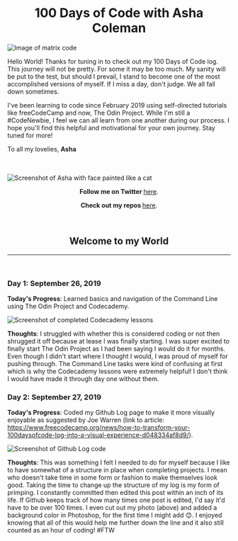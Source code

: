 <h1 align="center">100 Days of Code with Asha Coleman</h1>

<img src="https://lh3.googleusercontent.com/GPBj39m9CANr89bjrlJ40QetM_JLNr2bYTm8ZKBPb4wbAjW-pjEQeacyyd53QtB61717QHyFI5y93-n3a9-z0Zwag9OIv9Y_61VvpkVFEgsZh-BmuxF3ge9uHSUgtOEVp4LNfDQsH754NXEq6TemewXbS54cPTpcnUE1t7hy1m02wUg7Au9umQCiZTMotafF40JWlSKVHsxuCllZeFym135PTBNavdOtq1TITzJt8kQmxtIFJR6zviT-BMbGl9sg4O5lHDQ2khMXFeAPGvyGkLi06htVzE2gWucmDxEhIZ5J_mStEHGSsZKPsx9gebu69BGSTKs5AISx_8LQQ8NB7dK3TG2MrWBorgDF0DB8hJcQjIBiJRlvn0JWz-WMDh6qsTKnUulkT7ih1CEhhiii82KAIsJKMhBPpbXk3KaYanxTBT7quMCB6xSFj-4Vxi_c6i3NrKu9LCwpuMvlD01S0VdcVXUkFRuhr8-qg_petO9QmqMrDMb5MLCzNZ7UO7HVjSJdNxCM6Jr85rIdsfWSslsU9fFUQCr-jas7YzXNBp4mTqMsnE2BAPDKR4Qlmdx697JOEaj66re5-sjMcJSEpoQtGzicdY4WnuqYgimKGyuVJo2X286dRqDsFALd-eqg7v7T4cDgYQooLXxEKSFLOXBqA3HpnaAHsEHvD-HgPHb3XBEBKNYLfE4=w3160-h1974-no" alt="Image of matrix code">


Hello World! Thanks for tuning in to check out my 100 Days of Code log. This journey will not be pretty. For some it may be too much. My sanity will be put to the test, but should I prevail, I stand to become one of the most accomplished versions of myself. If I miss a day, don't judge. We all fall down sometimes.

I've been learning to code since February 2019 using self-directed tutorials like freeCodeCamp and now, The Odin Project. While I'm still a #CodeNewbie, I feel we can all learn from one another during our process. I hope you'll find this helpful and motivational for your own journey. Stay tuned for more!

To all my lovelies,
**Asha**

<br>
<br>

<img src="https://lh3.googleusercontent.com/-ROgc5gyY1l0klMVoqguax1wuOSx0bKTA0DGFUsq4C4hiKGW08pkCOu1ivpxce0nm_8JGwNCKAIHcNmjj1qsGo9bTiOrReSSG-b879xkmW8TARkh6qMm-jauISaKI_IZm_AHeF2ulrQ5xxFdho8se50MT97Ox4QpowC2YQOz_AdV0-OpgBwqnxlF-qsxBnjM8hzEURwll7V8OBR-RqzJ2N8oU3h4fHKtlMVpfYwBATKGJmQFqHdkgnVznckaVSPHwbPIhhEK2omCOvUj65e6x2Jdww1A5Qt220L3MWyuq6Rmh-DSEwrWck9m-XTHiNOLS4NXZq3XWhCW2K3YauA0SIIEZ5yF70BZ9eRsBFiQleAxtwwjkNNNuHYkidS3aHqouX3npy4NkY67iAGf74cKjuAOvATGDpSDyMQbteFxws-nKchUOEppOaoxRrcEJmEUgSqT3LqkvDf_aVM3p8uRahdcI_Dld1DmP134OQlyWJHcTfOzKj_vSeeruTpiJSqqMeyRyamvaFk77fzAn7ssnq2QhrGi5XQ5q1z78lLDdTc4yxBUxxsa4OER91Kh13XYXFj-xe6tIq7dd-FfUyYWWKazkUwBpKKSCcRMmAQMNZSY4qO8OEVFhV0CL0yIlEQ8ivYqlegHxMjOZvOl9ICsdd3AAE-gFH9IYHJwmKFL1zLNK6Ss2acLGsQ=w1482-h1974-no" alt="Screenshot of Asha with face painted like a cat">

<p align="center"><b>Follow me on Twitter </b><a href="http://www.twitter.com/ashacoleman7">here</a>.</p>

<p align="center"><b>Check out my repos </b><a href="https://github.com/AshaColeman">here</a>.</p>

<br>
<h2 align="center">Welcome to my World</h2>
<hr>
<br>


### Day 1: September 26, 2019

**Today's Progress**: Learned basics and navigation of the Command Line using The Odin Project and Codecademy.

<img src="https://lh3.googleusercontent.com/0MiGKzPPwaESxxqbpQtDsiOmrWl9P92HfUnPF0vUSQL1GPnsMjT-rWjDMyTlDqiJcvDQ5lblkro2TXswBJ9U4OXyNussoKm77m6Wrf2mSclg7xza3Ku7b60nGTFIgWMaNXGDM8L2_EtyJ0ENCCyK2jvYmEyPUEmGPPp0xuA-2ZasSJAEZavoV3fnWn7vGlmJWSbAnARBrpyKygFBGPJQP3Qb7O_Z8Wm5b9H2e_aTrX3TS0VaqfxXDVSGBs4-AZAqhw81Qv7fGgskDuRw-3plJjio0PvMtP3NOItaxWpiPM544dp8Q6qxyzG27-tq9HRXMqIe8C2IKHur3wN58IsIVJ4AjQTp-ET2kdUqeCuFBGLUQH9b9eu1xRNge3UzLn78uZHOmw7AmNJXiOWyRrCC_2G-JQHZNuPZE04FTFaOrKQVikhlQZWi0XXvNam1QC73oyK7hD_qvJ9VDZGlmr358h7GDETjMS2pB0HEoDMQcwBVu1VAN0odum7EZb9XEI9N69mkeeklI7psKoIPjFEqEhCMIZ670o-jGOQJUe5MLMAG6xjcntWreMIGyZFAFkOfvQfK02OGWJjsSop3w_B4jPGEYOLX61oPt1y9YsCLGkGoGpcMLmvV_QyP1dSP4wdSYRaqF5K9aGseclOA1dnwHhaz7tvAAM9UDNc7-ZdTiikkrJCtdcx0D7k=w1555-h944-no" alt="Screenshot of completed Codecademy lessons">

**Thoughts**: I struggled with whether this is considered coding or not then shrugged it off because at lease I was finally starting. I was super excited to finally start The Odin Project as I had been saying I would do it for months. Even though I didn't start where I thought I would, I was proud of myself for pushing through. The Command Line tasks were kind of confusing at first which is why the Codecademy lessons were extremely helpful! I don't think I would have made it through day one without them.



### Day 2:  September 27, 2019

**Today's Progress**:  Coded my Github Log page to make it more visually enjoyable as suggested by Joe Warren (link to article: https://www.freecodecamp.org/news/how-to-transform-your-100daysofcode-log-into-a-visual-experience-d048334af8d9/).

<img src="https://lh3.googleusercontent.com/0P1VgSH9ZgSESidzFt1qH_zwcm_wPRIXIyydNbugQMwJnDLC0-ZZgLS9zq6lJ_ph5wZdK8TDqDbVgUDawInWegKSXn5-ewhryIOysCbJnyzpeDCuqzZoRAh5c0QrTIT9BsHM7aH4KBwgPJ7uB9sfu00gGJSaywGLn0lKIbWToJARuDgLUYVq-e_9hPvYdcSqWq2YF1xiAb4hodld_ME3DQRqsC_Sw_-mhOv3YGShb30SqFZE_Cvf86qDYr7QdQ8SBA-4it_SG50VdiQTr8resAPWvKdZHOKScf3DATPK-Xi17bsbr98xgA6m9X5EmX1EVGyxEiiDRqDL7Jrxkodh_XMfzfkSxv3DydX809Y0mW62x2ItJ4Sad6yMXl9Tlire9CjBCWznO28QGkpMwMYsCSsGZtYK-lbXCb5WuOYcJKgZ6eG4T2c2jTdhQyPI8WflSJyw5VWktS_wd4jN4mwWH_Ib7QHepS77fqkejLWayGRF0fTVqNdu1evo03PWsxW5eDiaOTKQ2byTkUFnGrVfcz1BAIphwy62bv1a35XhTjr88uzfxhxI-AfUZRbiV3eAfFUhkEIYg-0kjXFN-S9PFwIfCp6OO0eaoEkfS9K0KNv62BvSFw6ACODyIIE6lM4zApiQGXymVnCb8FfXdxcldy2LBp2s7Az2Rwgw2uAvLgHOCzOC1tVVJYA=w1832-h1662-no" alt="Screenshot of Github Log code">

**Thoughts**:  This was something I felt I needed to do for myself because I like to have somewhat of a structure in place when completing projects. I mean who doesn't take time in some form or fashion to make themselves look good. Taking the time to change up the structure of my log is my form of primping. I constantly committed then edited this post within an inch of its life. If Github keeps track of how many times one post is edited, I'd say it'd have to be over 100 times. I even cut out my photo (above) and added a background color in Photoshop, for the first time I might add 😊. I enjoyed knowing that all of this would help me further down the line and it also still counted as an hour of coding! #FTW

